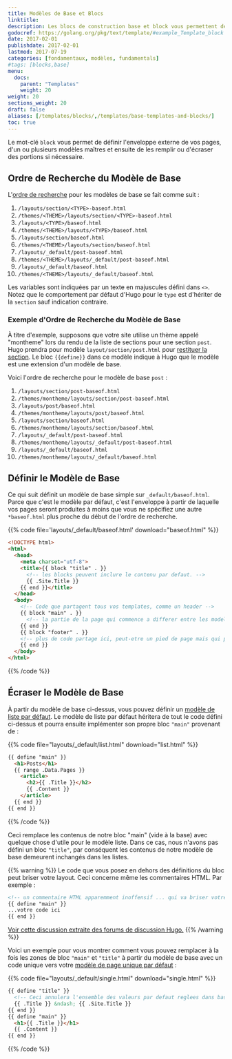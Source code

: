 ```yaml
---
title: Modèles de Base et Blocs
linktitle:
description: Les blocs de construction base et block vous permettent de définir l'enveloppe externe de vos modèles maîtres. (c'est-à dire le chrome de la page).
godocref: https://golang.org/pkg/text/template/#example_Template_block
date: 2017-02-01
publishdate: 2017-02-01
lastmod: 2017-07-19
categories: [fondamentaux, modèles, fundamentals]
#tags: [blocks,base]
menu:
  docs:
    parent: "Templates"
    weight: 20
weight: 20
sections_weight: 20
draft: false
aliases: [/templates/blocks/,/templates/base-templates-and-blocks/]
toc: true
---
```

Le mot-clé `block` vous permet de définir l'enveloppe externe de vos pages, d'un ou plusieurs modèles maîtres et ensuite de les remplir ou d'écraser des portions si nécessaire.

## Ordre de Recherche du Modèle de Base


L'[ordre de recherche][lookup] pour les modèles de base se fait comme suit :

1. `/layouts/section/<TYPE>-baseof.html`
2. `/themes/<THEME>/layouts/section/<TYPE>-baseof.html`
3. `/layouts/<TYPE>/baseof.html`
4. `/themes/<THEME>/layouts/<TYPE>/baseof.html`
5. `/layouts/section/baseof.html`
6. `/themes/<THEME>/layouts/section/baseof.html`
7. `/layouts/_default/post-baseof.html`
8. `/themes/<THEME>/layouts/_default/post-baseof.html`
9. `/layouts/_default/baseof.html`
10. `/themes/<THEME>/layouts/_default/baseof.html`

Les variables sont indiquées par un texte en majuscules défini dans `<>`. Notez que le comportement par défaut d'Hugo pour le `type` est d'hériter de la `section` sauf indication contraire.

### Exemple d'Ordre de Recherche du Modèle de Base

À titre d'exemple, supposons que votre site utilise un thème appelé "montheme" lors du rendu de la liste de sections pour une section `post`. Hugo prendra pour modèle  `layout/section/post.html` pour [restituer la section][section]. Le bloc `{{define}}` dans ce modèle indique à Hugo que le modèle est une extension d'un modèle de base.

Voici l'ordre de recherche pour le modèle de base `post` :

1. `/layouts/section/post-baseof.html`
2. `/themes/montheme/layouts/section/post-baseof.html`
3. `/layouts/post/baseof.html`
4. `/themes/montheme/layouts/post/baseof.html`
5. `/layouts/section/baseof.html`
6. `/themes/montheme/layouts/section/baseof.html`
7. `/layouts/_default/post-baseof.html`
8. `/themes/montheme/layouts/_default/post-baseof.html`
9. `/layouts/_default/baseof.html`
10. `/themes/montheme/layouts/_default/baseof.html`

## Définir le Modèle de Base

Ce qui suit définit un modèle de base simple sur `_default/baseof.html`. Parce que c'est le modèle par défaut, c'est l'enveloppe à partir de laquelle vos pages seront produites à moins que vous ne spécifiez une autre `*baseof.html` plus proche du début de l'ordre de recherche.

{{% code file='layouts/_default/baseof.html' download="baseof.html" %}}
```html
<!DOCTYPE html>
<html>
  <head>
    <meta charset="utf-8">
    <title>{{ block "title" . }}
      <!-- les blocks peuvent inclure le contenu par defaut. -->
      {{ .Site.Title }}
    {{ end }}</title>
  </head>
  <body>
    <!-- Code que partagent tous vos templates, comme un header -->
    {{ block "main" . }}
      <!-- la partie de la page qui commence a differer entre les modeles -->
    {{ end }}
    {{ block "footer" . }}
    <!-- plus de code partage ici, peut-etre un pied de page mais qui peut etre annule si besoin  -->
    {{ end }}
  </body>
</html>
```
{{% /code %}}

## Écraser le Modèle de Base

À partir du modèle de base ci-dessus, vous pouvez définir un [modèle de liste par défaut][hugolists]. Le modèle de liste par défaut héritera de tout le code défini ci-dessus et pourra ensuite implémenter son propre bloc `"main"` provenant de :

{{% code file="layouts/_default/list.html" download="list.html" %}}
```html
{{ define "main" }}
  <h1>Posts</h1>
  {{ range .Data.Pages }}
    <article>
      <h2>{{ .Title }}</h2>
      {{ .Content }}
    </article>
  {{ end }}
{{ end }}
```
{{% /code %}}

Ceci remplace les contenus de notre bloc "main" (vide à la base) avec quelque chose d'utile pour le modèle liste. Dans ce cas,  nous n'avons pas défini un bloc `"title"`, par conséquent les contenus de notre modèle de base demeurent inchangés dans les listes.

{{% warning %}}
Le code que vous posez en dehors des définitions du bloc peut briser votre layout. Ceci concerne même les commentaires HTML. Par exemple :


```html
<!-- un commentaire HTML apparemment inoffensif ... qui va briser votre mise en page lors de la construction -->
{{ define "main" }}
...votre code ici
{{ end }}
```
[Voir cette discussion extraite des forums de discussion Hugo.](https://discourse.gohugo.io/t/baseof-html-block-templates-and-list-types-results-in-empty-pages/5612/6)
{{% /warning %}}

Voici un exemple pour vous montrer comment vous pouvez remplacer à la fois les zones de bloc `"main"` et `"title"` à partir du modèle de base avec un code unique vers votre [modèle de page unique par défaut][singletemplate] :

{{% code file="layouts/_default/single.html" download="single.html" %}}
```html
{{ define "title" }}
  <!-- Ceci annulera l'ensemble des valeurs par defaut reglees dans baseof.html; i.e., "{{.Site.Title}}" dans l'exemple original -->
  {{ .Title }} &ndash; {{ .Site.Title }}
{{ end }}
{{ define "main" }}
  <h1>{{ .Title }}</h1>
  {{ .Content }}
{{ end }}
```
{{% /code %}}

[hugolists]: /templates/listes
[lookup]: /templates/ordre-recherche/
[section]: /templates/section-templates/
[singletemplate]: /templates/single-page-templates/

